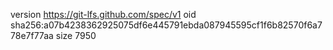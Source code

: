version https://git-lfs.github.com/spec/v1
oid sha256:a07b4238362925075df6e445791ebda087945595cf1f6b82570f6a778e7f77aa
size 7950

